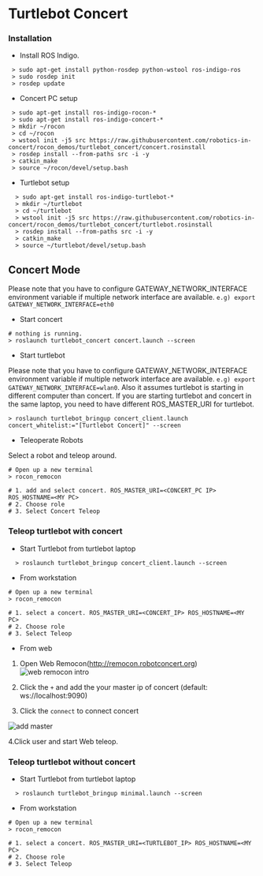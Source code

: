# Turtlebot Concert 

### Installation

* Install ROS Indigo.

```
 > sudo apt-get install python-rosdep python-wstool ros-indigo-ros
 > sudo rosdep init
 > rosdep update
```

* Concert PC setup

```
 > sudo apt-get install ros-indigo-rocon-*
 > sudo apt-get install ros-indigo-concert-*
 > mkdir ~/rocon
 > cd ~/rocon
 > wstool init -j5 src https://raw.githubusercontent.com/robotics-in-concert/rocon_demos/turtlebot_concert/concert.rosinstall
 > rosdep install --from-paths src -i -y
 > catkin_make
 > source ~/rocon/devel/setup.bash
```

* Turtlebot setup

```
  > sudo apt-get install ros-indigo-turtlebot-*
  > mkdir ~/turtlebot
  > cd ~/turtlebot
  > wstool init -j5 src https://raw.githubusercontent.com/robotics-in-concert/rocon_demos/turtlebot_concert/turtlebot.rosinstall
  > rosdep install --from-paths src -i -y
  > catkin_make
  > source ~/turtlebot/devel/setup.bash

```

## Concert Mode

Please note that you have to configure GATEWAY_NETWORK_INTERFACE environment variable if multiple network interface are available. `e.g) export GATEWAY_NETWORK_INTERFACE=eth0`

* Start concert

```
# nothing is running. 
> roslaunch turtlebot_concert concert.launch --screen
```

* Start turtlebot
 
Please note that you have to configure GATEWAY_NETWORK_INTERFACE environment variable if multiple network interface are available. `e.g) export GATEWAY_NETWORK_INTERFACE=wlan0`. Also it assumes turtlebot is starting in different computer than concert. If you are starting turtlebot and concert in the same laptop, you need to have different ROS_MASTER_URI for turtlebot.

```
> roslaunch turtlebot_bringup concert_client.launch concert_whitelist:="[Turtlebot Concert]" --screen
```

* Teleoperate Robots

Select a robot and teleop around. 

```
# Open up a new terminal
> rocon_remocon

# 1. add and select concert. ROS_MASTER_URI=<CONCERT_PC IP> ROS_HOSTNAME=<MY PC>
# 2. Choose role
# 3. Select Concert Teleop 
```
### Teleop turtlebot with concert 

* Start Turtlebot from turtlebot laptop

```
  > roslaunch turtlebot_bringup concert_client.launch --screen
```

* From workstation

```
# Open up a new terminal
> rocon_remocon

# 1. select a concert. ROS_MASTER_URI=<CONCERT_IP> ROS_HOSTNAME=<MY PC>
# 2. Choose role
# 3. Select Teleop 
```

 * From web
 
1. Open Web Remocon(http://remocon.robotconcert.org)
![web remocon intro](https://raw.githubusercontent.com/robotics-in-concert/rocon_demos/demo_concert/imgs/web_remocon_intro.png)

2. Click the ```+``` and add the your master ip of concert (default: ws://localhost:9090)
3. Click the ```connect``` to connect concert

![add master](https://raw.githubusercontent.com/robotics-in-concert/rocon_demos/demo_concert/imgs/web_remocon_add_master_ip.png)

4.Click user and start Web teleop.


### Teleop turtlebot without concert 

* Start Turtlebot from turtlebot laptop

```
  > roslaunch turtlebot_bringup minimal.launch --screen
```

* From workstation

```
# Open up a new terminal
> rocon_remocon

# 1. select a concert. ROS_MASTER_URI=<TURTLEBOT_IP> ROS_HOSTNAME=<MY PC>
# 2. Choose role
# 3. Select Teleop 
```

